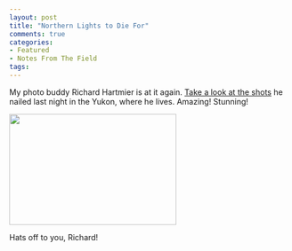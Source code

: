 ```yaml
---
layout: post
title: "Northern Lights to Die For"
comments: true
categories:
- Featured
- Notes From The Field
tags:
---
```

My photo buddy Richard Hartmier is at it again. <a href="http://hartmier.com/latest/index.html">Take a look at the shots</a> he nailed last night in the Yukon, where he lives. Amazing! Stunning!

<a href="http://blog.lesterpickerphoto.com/wp-content/uploads/2012/09/DSC1502-2.jpg"><img class="size-medium wp-image-2355" title="_DSC1502-2" src="http://blog.lesterpickerphoto.com/wp-content/uploads/2012/09/DSC1502-2-300x200.jpg" alt="" width="300" height="200" /></a>

Hats off to you, Richard!